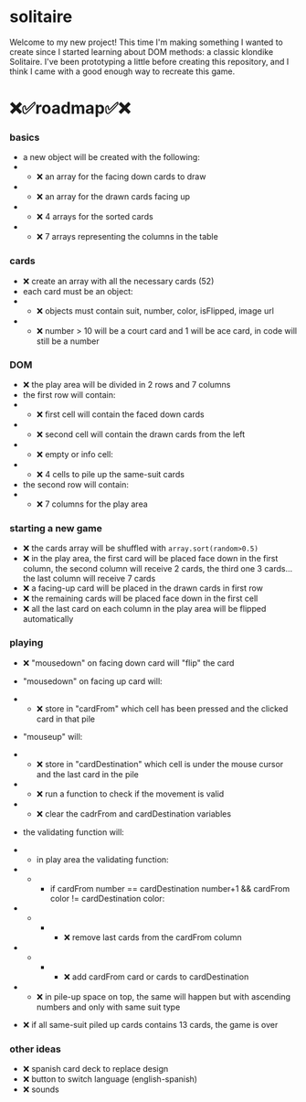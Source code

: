# solitaire
Welcome to my new project! This time I'm making something I wanted to create since I started learning about DOM methods: a classic klondike Solitaire. I've been prototyping a little before creating this repository, and I think I came with a good enough way to recreate this game.

# ❌✅roadmap✅❌

### basics
- a new object will be created with the following:
- - ❌ an array for the facing down cards to draw
- - ❌ an array for the drawn cards facing up
- - ❌ 4 arrays for the sorted cards
- - ❌ 7 arrays representing the columns in the table

### cards
- ❌ create an array with all the necessary cards (52)
- each card must be an object:
- - ❌ objects must contain suit, number, color, isFlipped, image url
- - ❌ number > 10 will be a court card and 1 will be ace card, in code will still be a number

### DOM
- ❌ the play area will be divided in 2 rows and 7 columns
- the first row will contain:
- - ❌ first cell will contain the faced down cards
- - ❌ second cell will contain the drawn cards from the left
- - ❌ empty or info cell:
- - ❌ 4 cells to pile up the same-suit cards
- the second row will contain:
- - ❌ 7 columns for the play area

### starting a new game
- ❌ the cards array will be shuffled with `array.sort(random>0.5)`
- ❌ in the play area, the first card will be placed face down in the first column, the second column will receive 2 cards, the third one 3 cards... the last column will receive 7 cards
- ❌ a facing-up card will be placed in the drawn cards in first row
- ❌ the remaining cards will be placed face down in the first cell
- ❌ all the last card on each column in the play area will be flipped automatically

### playing
- ❌ "mousedown" on facing down card will "flip" the card
- "mousedown" on facing up card will:
- - ❌ store in "cardFrom" which cell has been pressed and the clicked card in that pile
- "mouseup" will:
- - ❌ store in "cardDestination" which cell is under the mouse cursor and the last card in the pile
- - ❌ run a function to check if the movement is valid
- - ❌ clear the cadrFrom and cardDestination variables

- the validating function will:
- - in play area the validating function:
- - - if cardFrom number == cardDestination number+1 && cardFrom color != cardDestination color:
- - - - ❌ remove last cards from the cardFrom column
- - - - ❌ add cardFrom card or cards to cardDestination
- - ❌ in pile-up space on top, the same will happen but with ascending numbers and only with same suit type

- ❌ if all same-suit piled up cards contains 13 cards, the game is over

### other ideas
- ❌ spanish card deck to replace design
- ❌ button to switch language (english-spanish)
- ❌ sounds
